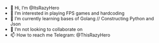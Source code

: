 - 👋 Hi, I’m @ItsRazyHero
- 👀 I’m interested in playing FPS games and hardcoding
- 🌱 I’m currently learning bases of Golang // Constructing Python and Json
- 💞️ I’m not looking to collaborate on 
- 📫 How to reach me Telegram: @ThisRazyHero

<!---
ItsRazyHero/ItsRazyHero is a ✨ special ✨ repository because its `README.md` (this file) appears on your GitHub profile.
You can click the Preview link to take a look at your changes.
--->
